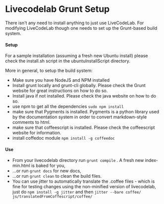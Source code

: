 Livecodelab Grunt Setup
=====================

There isn't any need to install anything to just use LiveCodeLab.
For modifying LiveCodeLab though one needs to set up the
Grunt-based build system.

#### Setup ####

For a sample installation (assuming a fresh new Ubuntu install) please
check the install.sh script in the ubuntuInstallScript directory.

More in general, to setup the build system:

 * Make sure you have NodeJS and NPM installed
 * Install grunt locally and grunt-cli globally. Please check the Grunt
   website for great instructions on how to do so.
 * Install java if not installed. Please check the java website on
   how to do so.
 * use npm to get all the dependencies ```sudo npm install```
 * make sure that Pygments is installed. Pygments is a python
   library used by the documentation system in order to
   convert markdown-style comments to html.
 * make sure that coffeescript is installed. Please check the
   coffeescript website for information.
 * install coffedoc module ```npm install -g coffeedoc```

#### Use ####

 * From your livecodelab directory run ```grunt compile``` . A fresh new index-min.html is baked for you,
 * ...or run ```grunt docs``` for new docs,
 * ...or run ```grunt clean``` to clean the build files.
 * You can use jitter to automatically translate the .coffee files - which is fine for testing changes using the non-minified version of livecodelab, just do ```npm install -g jitter``` and then ```jitter --bare coffee/ js/translatedFromCoffescript/coffee/```
